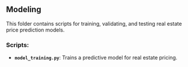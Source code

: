 ## Modeling
This folder contains scripts for training, validating, and testing real estate price prediction models.

### Scripts:
- **`model_training.py`**: Trains a predictive model for real estate pricing.
